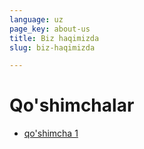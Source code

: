 ```yaml
---
language: uz
page_key: about-us
title: Biz haqimizda
slug: biz-haqimizda

---
```

# Qo'shimchalar

* [qo'shimcha 1](/uz/qoshimcha1)